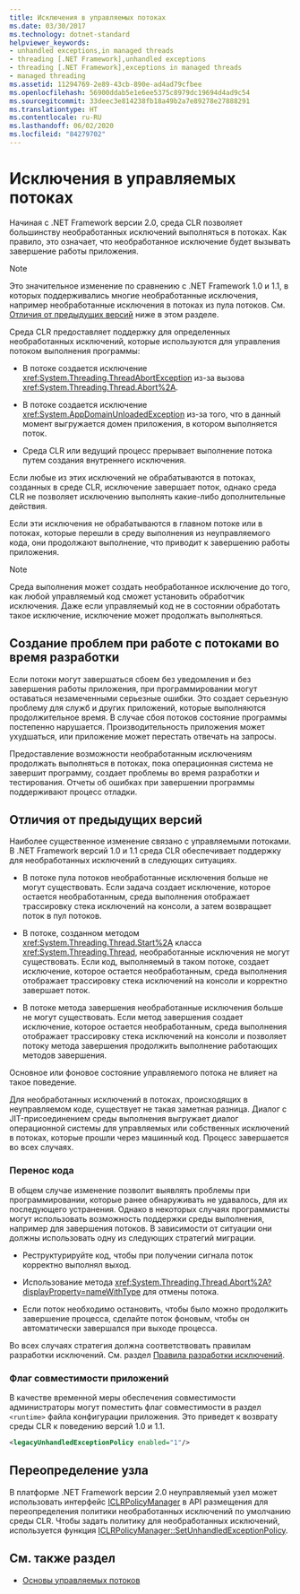 ```yaml
---
title: Исключения в управляемых потоках
ms.date: 03/30/2017
ms.technology: dotnet-standard
helpviewer_keywords:
- unhandled exceptions,in managed threads
- threading [.NET Framework],unhandled exceptions
- threading [.NET Framework],exceptions in managed threads
- managed threading
ms.assetid: 11294769-2e89-43cb-890e-ad4ad79cfbee
ms.openlocfilehash: 56900ddab5e1e6ee5375c8979dc19694d4ad9c54
ms.sourcegitcommit: 33deec3e814238fb18a49b2a7e89278e27888291
ms.translationtype: HT
ms.contentlocale: ru-RU
ms.lasthandoff: 06/02/2020
ms.locfileid: "84279702"
---
```

# <a name="exceptions-in-managed-threads"></a>Исключения в управляемых потоках
Начиная с .NET Framework версии 2.0, среда CLR позволяет большинству необработанных исключений выполняться в потоках. Как правило, это означает, что необработанное исключение будет вызывать завершение работы приложения.  
  
> [!NOTE]
> Это значительное изменение по сравнению с .NET Framework 1.0 и 1.1, в которых поддерживались многие необработанные исключения, например необработанные исключения в потоках из пула потоков. См. [Отличия от предыдущих версий](#ChangeFromPreviousVersions) ниже в этом разделе.  
  
 Среда CLR предоставляет поддержку для определенных необработанных исключений, которые используются для управления потоком выполнения программы:  
  
- В потоке создается исключение <xref:System.Threading.ThreadAbortException> из-за вызова <xref:System.Threading.Thread.Abort%2A>.  
  
- В потоке создается исключение <xref:System.AppDomainUnloadedException> из-за того, что в данный момент выгружается домен приложения, в котором выполняется поток.  
  
- Среда CLR или ведущий процесс прерывает выполнение потока путем создания внутреннего исключения.  
  
 Если любые из этих исключений не обрабатываются в потоках, созданных в среде CLR, исключение завершает поток, однако среда CLR не позволяет исключению выполнять какие-либо дополнительные действия.  
  
 Если эти исключения не обрабатываются в главном потоке или в потоках, которые перешли в среду выполнения из неуправляемого кода, они продолжают выполнение, что приводит к завершению работы приложения.  
  
> [!NOTE]
> Среда выполнения может создать необработанное исключение до того, как любой управляемый код сможет установить обработчик исключения. Даже если управляемый код не в состоянии обработать такое исключение, исключение может продолжать выполняться.  
  
## <a name="exposing-threading-problems-during-development"></a>Создание проблем при работе с потоками во время разработки  
 Если потоки могут завершаться сбоем без уведомления и без завершения работы приложения, при программировании могут оставаться незамеченными серьезные ошибки. Это создает серьезную проблему для служб и других приложений, которые выполняются продолжительное время. В случае сбоя потоков состояние программы постепенно нарушается. Производительность приложения может ухудшаться, или приложение может перестать отвечать на запросы.  
  
 Предоставление возможности необработанным исключениям продолжать выполняться в потоках, пока операционная система не завершит программу, создает проблемы во время разработки и тестирования. Отчеты об ошибках при завершении программы поддерживают процесс отладки.  
  
<a name="ChangeFromPreviousVersions"></a>
## <a name="change-from-previous-versions"></a>Отличия от предыдущих версий  
 Наиболее существенное изменение связано с управляемыми потоками. В .NET Framework версий 1.0 и 1.1 среда CLR обеспечивает поддержку для необработанных исключений в следующих ситуациях.  
  
- В потоке пула потоков необработанные исключения больше не могут существовать. Если задача создает исключение, которое остается необработанным, среда выполнения отображает трассировку стека исключений на консоли, а затем возвращает поток в пул потоков.  
  
- В потоке, созданном методом <xref:System.Threading.Thread.Start%2A> класса <xref:System.Threading.Thread>, необработанные исключения не могут существовать. Если код, выполняемый в таком потоке, создает исключение, которое остается необработанным, среда выполнения отображает трассировку стека исключений на консоли и корректно завершает поток.  
  
- В потоке метода завершения необработанные исключения больше не могут существовать. Если метод завершения создает исключение, которое остается необработанным, среда выполнения отображает трассировку стека исключений на консоли и позволяет потоку метода завершения продолжить выполнение работающих методов завершения.  
  
 Основное или фоновое состояние управляемого потока не влияет на такое поведение.  
  
 Для необработанных исключений в потоках, происходящих в неуправляемом коде, существует не такая заметная разница. Диалог с JIT-присоединением среды выполнения выгружает диалог операционной системы для управляемых или собственных исключений в потоках, которые прошли через машинный код. Процесс завершается во всех случаях.  
  
### <a name="migrating-code"></a>Перенос кода  
 В общем случае изменение позволит выявлять проблемы при программировании, которые ранее обнаруживать не удавалось, для их последующего устранения. Однако в некоторых случаях программисты могут использовать возможность поддержки среды выполнения, например для завершения потоков. В зависимости от ситуации они должны использовать одну из следующих стратегий миграции.  
  
- Реструктурируйте код, чтобы при получении сигнала поток корректно выполнял выход.  
  
- Использование метода <xref:System.Threading.Thread.Abort%2A?displayProperty=nameWithType> для отмены потока.  
  
- Если поток необходимо остановить, чтобы было можно продолжить завершение процесса, сделайте поток фоновым, чтобы он автоматически завершался при выходе процесса.  
  
 Во всех случаях стратегия должна соответствовать правилам разработки исключений. См. раздел [Правила разработки исключений](../design-guidelines/exceptions.md).  
  
### <a name="application-compatibility-flag"></a>Флаг совместимости приложений  
 В качестве временной меры обеспечения совместимости администраторы могут поместить флаг совместимости в раздел `<runtime>` файла конфигурации приложения. Это приведет к возврату среды CLR к поведению версий 1.0 и 1.1.  
  
```xml  
<legacyUnhandledExceptionPolicy enabled="1"/>  
```  
  
## <a name="host-override"></a>Переопределение узла  
 В платформе .NET Framework версии 2.0 неуправляемый узел может использовать интерфейс [ICLRPolicyManager](../../framework/unmanaged-api/hosting/iclrpolicymanager-interface.md) в API размещения для переопределения политики необработанных исключений по умолчанию среды CLR. Чтобы задать политику для необработанных исключений, используется функция [ICLRPolicyManager::SetUnhandledExceptionPolicy](../../framework/unmanaged-api/hosting/iclrpolicymanager-setunhandledexceptionpolicy-method.md).  
  
## <a name="see-also"></a>См. также раздел

- [Основы управляемых потоков](managed-threading-basics.md)
